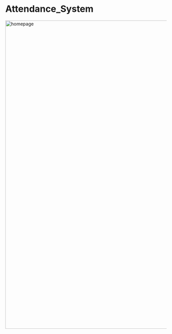# Attendance_System
<img width="960" alt="homepage" src="https://github.com/siddhi-ubale/Attendance_System/assets/143924374/acdb5503-9f3f-4267-87d8-23bfae389648">

